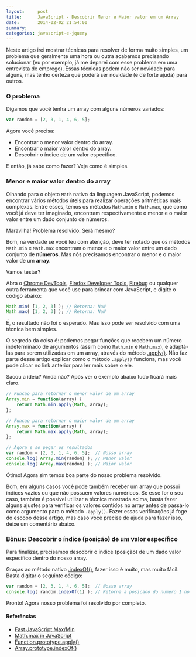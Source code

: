 ```yaml
---
layout:     post
title:      JavaScript - Descobrir Menor e Maior valor em um Array
date:       2014-02-02 21:54:00
summary:
categories: javascript-e-jquery
---
```


<p>Neste artigo irei mostrar técnicas para resolver de forma muito simples, um problema que geralmente uma hora ou outra acabamos precisando solucionar (eu por exemplo, já me deparei com esse problema em uma entrevista de emprego). Essas técnicas podem não ser novidade para alguns, mas tenho certeza que poderá ser novidade (e de forte ajuda) para outros.</p>

<h3>O problema</h3>

<p>Digamos que você tenha um array com alguns números variados:</p>

```javascript
var random = [2, 3, 1, 4, 6, 5];
```

<p>Agora você precisa:</p>

<ul>
    <li>Encontrar o menor valor dentro do array.</li>
    <li>Encontrar o maior valor dentro do array.</li>
    <li>Descobrir o índice de um valor específico.</li>
</ul>

<p>E então, já sabe como fazer? Veja como é simples.</p>

<h3>Menor e maior valor dentro do array</h3>

<p>Olhando para o objeto <code>Math</code> nativo da linguagem JavaScript, podemos encontrar vários métodos úteis para realizar operações aritméticas mais complexas. Entre esses, temos os métodos <code>Math.min</code> e <code>Math.max</code>, que como você já deve ter imaginado, encontram respectivamente o menor e o maior valor entre um dado conjunto de números.</p>

<p>Maravilha! Problema resolvido. Será mesmo?</p>

<p>Bom, na verdade se você leu com atenção, deve ter notado que os métodos <code>Math.min</code> e <code>Math.max</code> encontram o menor e o maior valor entre um dado conjunto de <strong>números</strong>. Mas nós precisamos encontrar o menor e o maior valor de um <strong>array</strong>.</p>

<p>Vamos testar?</p>

<p>Abra o <a href="https://developers.google.com/chrome-developer-tools/" target="_blank">Chrome DevTools</a>, <a href="https://developer.mozilla.org/en-US/docs/Tools" target="_blank">Firefox Developer Tools</a>, <a href="https://getfirebug.com/" target="_blank">Firebug</a> ou qualquer outra ferramenta que você use para brincar com JavaScript, e digite o código abaixo:</p>

```javascript
Math.min( [1, 2, 3] ); // Retorna: NaN
Math.max( [1, 2, 3] ); // Retorna: NaN
```

<p>É, o resultado não foi o esperado. Mas isso pode ser resolvido com uma técnica bem simples.</p>

<p>O segredo da coisa é: podemos pegar funções que recebem um número indeterminado de argumentos (assim como <code>Math.min</code> e <code>Math.max</code>), e adaptá-las para serem utilizadas em um array, através do método <a href="https://developer.mozilla.org/en-US/docs/Web/JavaScript/Reference/Global_Objects/Function/apply" target="_blank">.apply()</a>. Não faz parte desse artigo explicar como o método <code>.apply()</code> funciona, mas você pode clicar no link anterior para ler mais sobre o ele.</p>

<p>Sacou a ideia? Ainda não? Após ver o exemplo abaixo tudo ficará mais claro.</p>

```javascript
// Funcao para retornar o menor valor de um array
Array.min = function(array) {
    return Math.min.apply(Math, array);
};

// Funcao para retornar o maior valor de um array
Array.max = function(array) {
    return Math.max.apply(Math, array);
};

// Agora e so pegar os resultados
var random = [2, 3, 1, 4, 6, 5];  // Nosso array
console.log( Array.min(random) ); // Menor valor
console.log( Array.max(random) ); // Maior valor
```

<p>Ótimo! Agora sim temos boa parte do nosso problema resolvido.</p>

<p>Bom, em alguns casos você pode também receber um array que possui índices vazios ou que não possuem valores numéricos. Se esse for o seu caso, também é possível utilizar a técnica mostrada acima, basta fazer alguns ajustes para verificar os valores contidos no array antes de passá-lo como argumento para o método <code>.apply()</code>. Fazer essas verificações já foge do escopo desse artigo, mas caso você precise de ajuda para fazer isso, deixe um comentário abaixo.</p>

<h3>Bônus: Descobrir o índice (posição) de um valor específico</h3>

<p>Para finalizar, precisamos descobrir o índice (posição) de um dado valor específico dentro do nosso array.</p>

<p>Graças ao método nativo <a href="https://developer.mozilla.org/en-US/docs/Web/JavaScript/Reference/Global_Objects/Array/indexOf" target="_blank">.indexOf()</a>, fazer isso é muito, mas muito fácil. Basta digitar o seguinte código:</p>

```javascript
var random = [2, 3, 1, 4, 6, 5];  // Nosso array
console.log( random.indexOf(1) ); // Retorna a posicaoo do numero 1 no array
```

<p>Pronto! Agora nosso problema foi resolvido por completo.</p>

<h4>Referências</h4>

<ul>
    <li><a href="http://ejohn.org/blog/fast-javascript-maxmin/" target="_blank">Fast JavaScript Max/Min</a></li>
    <li><a href="http://aaroncrane.co.uk/2008/11/javascript_max_api/" target="_blank">Math.max in JavaScript</a></li>
    <li><a href="https://developer.mozilla.org/en-US/docs/Web/JavaScript/Reference/Global_Objects/Function/apply" target="_blank">Function.prototype.apply()</a></li>
    <li><a href="https://developer.mozilla.org/en-US/docs/Web/JavaScript/Reference/Global_Objects/Array/indexOf" target="_blank">Array.prototype.indexOf()</a></li>
</ul>
